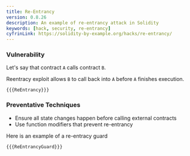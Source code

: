 ```yaml
---
title: Re-Entrancy
version: 0.8.26
description: An example of re-entrancy attack in Solidity
keywords: [hack, security, re-entrancy]
cyfrinLink: https://solidity-by-example.org/hacks/re-entrancy/
---
```


### Vulnerability

Let's say that contract `A` calls contract `B`.

Reentracy exploit allows `B` to call back into `A` before `A` finishes execution.

```solidity
{{{ReEntrancy}}}
```

### Preventative Techniques

- Ensure all state changes happen before calling external contracts
- Use function modifiers that prevent re-entrancy

Here is an example of a re-entracy guard

```solidity
{{{ReEntrancyGuard}}}
```
